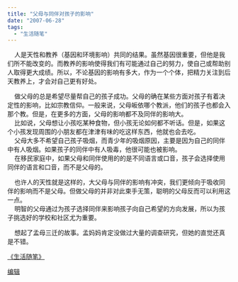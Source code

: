 ```yaml
---
title: "父母与同伴对孩子的影响"
date: "2007-06-28"
tags: 
  - "生活随笔"
---
```


    人是天性和教养（基因和环境影响）共同的结果。虽然基因很重要，但他是我们所不能改变的。而教养的影响使得我们有可能通过自己的努力，使自己或帮助别人取得更大成绩。所以，不论基因的影响有多大，作为一个个体，把精力关注到后天教养上，才会对自己更有好处。

    做父母的总是希望尽量帮自己的孩子成功。父母的确在某些方面对孩子有着决定性的影响，比如宗教信仰。一般来说，父母皈依哪个教派，他们的孩子也都会入那个教。但是，在更多的方面，父母的影响都不及同伴的影响大。  
    比如说，父母想让小孩吃某种食物，但小孩无论如何都不听话。但是，如果这个小孩发现周围的小朋友都在津津有味的吃这样东西，他就也会去吃。  
    父母大多不希望自己孩子吸烟，而青少年的吸烟原因，主要是因为自己的同伴中有人吸烟。如果孩子的同伴中有人吸毒，他很可能也被影响。  
    在移民家庭中，如果父母和同伴使用的的是不同语言或口音，孩子会选择使用同伴的语言和口音，而不是父母的。

    也许人的天性就是这样的，大父母与同伴的影响有冲突，我们更倾向于吸收同伴的影响而不是父母。但做父母的并非对此束手无策，聪明的父母反而可以利用这一点。  
    明智的父母通过为孩子选择同伴来影响孩子向自己希望的方向发展，所以为孩子挑选好的学校和社区尤为重要。

    想起了孟母三迁的故事。孟妈妈肯定没做过大量的调查研究，但她的直觉还真是不错。

[《生活随笔》](http://ruanqizhen.spaces.live.com/Blog/cns!1pU-rgQVTuuWM1TX8W8PfmDA!1123.entry)

[编辑](http://ruanqizhen.spaces.live.com/?_c11_BlogPart_handle=cns!5852D4F797C53FB6!2372&_c11_BlogPart_BlogPart=blogentry&_c=BlogPart&_c02_owner=1)
